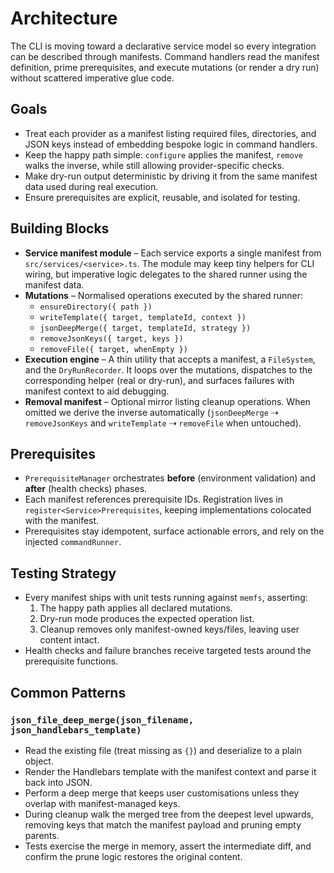# Architecture

The CLI is moving toward a declarative service model so every integration can be
described through manifests. Command handlers read the manifest definition,
prime prerequisites, and execute mutations (or render a dry run) without
scattered imperative glue code.

## Goals
- Treat each provider as a manifest listing required files, directories, and
  JSON keys instead of embedding bespoke logic in command handlers.
- Keep the happy path simple: `configure` applies the manifest, `remove` walks
  the inverse, while still allowing provider-specific checks.
- Make dry-run output deterministic by driving it from the same manifest data
  used during real execution.
- Ensure prerequisites are explicit, reusable, and isolated for testing.

## Building Blocks
- **Service manifest module** – Each service exports a single manifest from
  `src/services/<service>.ts`. The module may keep tiny helpers for CLI wiring,
  but imperative logic delegates to the shared runner using the manifest data.
- **Mutations** – Normalised operations executed by the shared runner:
  - `ensureDirectory({ path })`
  - `writeTemplate({ target, templateId, context })`
  - `jsonDeepMerge({ target, templateId, strategy })`
  - `removeJsonKeys({ target, keys })`
  - `removeFile({ target, whenEmpty })`
- **Execution engine** – A thin utility that accepts a manifest, a `FileSystem`,
  and the `DryRunRecorder`. It loops over the mutations, dispatches to the
  corresponding helper (real or dry-run), and surfaces failures with manifest
  context to aid debugging.
- **Removal manifest** – Optional mirror listing cleanup operations. When
  omitted we derive the inverse automatically (`jsonDeepMerge` ⇢ `removeJsonKeys`
  and `writeTemplate` ⇢ `removeFile` when untouched).

## Prerequisites
- `PrerequisiteManager` orchestrates **before** (environment validation) and
  **after** (health checks) phases.
- Each manifest references prerequisite IDs. Registration lives in
  `register<Service>Prerequisites`, keeping implementations colocated with the
  manifest.
- Prerequisites stay idempotent, surface actionable errors, and rely on the
  injected `commandRunner`.

## Testing Strategy
- Every manifest ships with unit tests running against `memfs`, asserting:
  1. The happy path applies all declared mutations.
  2. Dry-run mode produces the expected operation list.
  3. Cleanup removes only manifest-owned keys/files, leaving user content intact.
- Health checks and failure branches receive targeted tests around the
  prerequisite functions.

## Common Patterns

### `json_file_deep_merge(json_filename, json_handlebars_template)`
- Read the existing file (treat missing as `{}`) and deserialize to a plain
  object.
- Render the Handlebars template with the manifest context and parse it back
  into JSON.
- Perform a deep merge that keeps user customisations unless they overlap with
  manifest-managed keys.
- During cleanup walk the merged tree from the deepest level upwards, removing
  keys that match the manifest payload and pruning empty parents.
- Tests exercise the merge in memory, assert the intermediate diff, and confirm
  the prune logic restores the original content.
